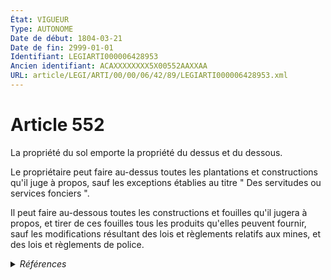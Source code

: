 ```yaml
---
État: VIGUEUR
Type: AUTONOME
Date de début: 1804-03-21
Date de fin: 2999-01-01
Identifiant: LEGIARTI000006428953
Ancien identifiant: ACAXXXXXXXX5X00552AAXXAA
URL: article/LEGI/ARTI/00/00/06/42/89/LEGIARTI000006428953.xml
---
```


<h1>Article 552</h1>

La propriété du sol emporte la propriété du dessus et du dessous.<br />

Le propriétaire peut faire au-dessus toutes les plantations et constructions
qu'il juge à propos, sauf les exceptions établies au titre " Des servitudes ou
services fonciers ".<br />

Il peut faire au-dessous toutes les constructions et fouilles qu'il jugera à
propos, et tirer de ces fouilles tous les produits qu'elles peuvent fournir,
sauf les modifications résultant des lois et règlements relatifs aux mines, et
des lois et règlements de police.


<details>
  <summary><em>Références</em></summary>

  <h2>Articles faisant référence à l'article</h2>
  
  <ul>
    <li>
      <a href="https://legal.tricoteuses.fr//redirection/LEGIARTI000006361610?vers=git&vers=legifrance">Code général de la propriété des personnes publiques - article L5331-8 AUTONOME TRANSFERE, en vigueur du 2006-07-01 au 2016-09-30</a> CITATION source
    </li>
    <li>
      <a href="https://legal.tricoteuses.fr//redirection/LEGIARTI000006361498?vers=git&vers=legifrance">Code général de la propriété des personnes publiques - article L5121-1 AUTONOME MODIFIE, en vigueur du 2006-07-01 au 2006-12-31</a> CITATION source
    </li>
    <li>
      <a href="https://legal.tricoteuses.fr//redirection/LEGIARTI000006361499?vers=git&vers=legifrance">Code général de la propriété des personnes publiques - article L5121-1 AUTONOME VIGUEUR, en vigueur depuis le 2006-12-31</a> CITATION source
    </li>
    <li>
      <a href="https://legal.tricoteuses.fr//redirection/LEGIARTI000033164452?vers=git&vers=legifrance">Code général de la propriété des personnes publiques - article L5461-1 AUTONOME VIGUEUR, en vigueur depuis le 2017-01-01</a> CITATION source
    </li>
    <li>
      <a href="https://legal.tricoteuses.fr//redirection/LEGIARTI000006361558?vers=git&vers=legifrance">Code général de la propriété des personnes publiques - article L5261-1 AUTONOME MODIFIE, en vigueur du 2006-12-31 au 2017-01-01</a> CITATION source
    </li>
    <li>
      <a href="https://legal.tricoteuses.fr//redirection/LEGIARTI000032860209?vers=git&vers=legifrance">Code du patrimoine - article L541-1 AUTONOME VIGUEUR, en vigueur depuis le 2016-07-09</a> CITATION source
    </li>
    <li>
      <a href="https://legal.tricoteuses.fr//redirection/LEGIARTI000032857657?vers=git&vers=legifrance">Code du patrimoine - article L541-4 AUTONOME VIGUEUR, en vigueur depuis le 2016-07-09</a> CITATION source
    </li>
    <li>
      <a href="https://legal.tricoteuses.fr//redirection/LEGIARTI000006845773?vers=git&vers=legifrance">Code du patrimoine - article L541-1 AUTONOME MODIFIE, en vigueur du 2004-02-24 au 2016-07-09</a> CITATION source
    </li>
    <li>
      <a href="https://legal.tricoteuses.fr//redirection/LEGIARTI000006845361?vers=git&vers=legifrance">Code du domaine de l'Etat et des collectivités publiques applicable à la collectivité territoriale de Mayotte - article L112-2 AUTONOME ABROGE, en vigueur du 1993-07-01 au 2006-07-01</a> CITATION source
    </li>
    <li>
      <a href="https://legal.tricoteuses.fr//redirection/LEGIARTI000006350478?vers=git&vers=legifrance">Code du domaine de l'Etat - article L90 AUTONOME ABROGE, en vigueur du 1973-06-29 au 2006-07-01</a> CITATION source
    </li>
    <li>
      <a href="https://legal.tricoteuses.fr//redirection/LEGIARTI000033162101?vers=git&vers=legifrance">Ordonnance n° 2016-1255 du 28 septembre 2016 modifiant les dispositions du code général de la propriété des personnes publiques relatives à l'outre-mer - article 6 ENTIEREMENT_MODIF</a> CITATION source
    </li>
    <li>
      <a href="https://legal.tricoteuses.fr//redirection/LEGIARTI000033162099?vers=git&vers=legifrance">Ordonnance n° 2016-1255 du 28 septembre 2016 modifiant les dispositions du code général de la propriété des personnes publiques relatives à l'outre-mer - article 5 ENTIEREMENT_MODIF</a> CITATION source
    </li>
    <li>
      <a href="https://legal.tricoteuses.fr//redirection/LEGIARTI000006847823?vers=git&vers=legifrance">Loi n° 41-4011 du 27 septembre 1941 relative à la réglementation des fouilles archéologiques - article 18-1 AUTONOME ABROGE, en vigueur du 2001-01-18 au 2004-02-24</a> CITATION source
    </li>
    <li>
      <a href="https://legal.tricoteuses.fr//redirection/LEGIARTI000006361557?vers=git&vers=legifrance">Code général de la propriété des personnes publiques - article L5261-1 AUTONOME MODIFIE, en vigueur du 2006-07-01 au 2006-12-31</a> CITATION source
    </li>
    <li>
      <a href="https://legal.tricoteuses.fr//redirection/LEGIARTI000033165156?vers=git&vers=legifrance">Code général de la propriété des personnes publiques - article L5361-1 AUTONOME VIGUEUR, en vigueur depuis le 2017-01-01</a> CITATION source
    </li>
    <li>
      <a href="https://legal.tricoteuses.fr//redirection/LEGIARTI000033169744?vers=git&vers=legifrance">Code général de la propriété des personnes publiques - article L5261-1 AUTONOME VIGUEUR, en vigueur depuis le 2017-01-01</a> CITATION source
    </li>
  </ul>
  
  <h2>Références faites par l'article</h2>
  
  <ul>
    <li>
      1941-09-27 CITATION cible <a href="https://legal.tricoteuses.fr//redirection/LEGIARTI000006847823?vers=git&vers=legifrance">Loi n° 41-4011 du 27 septembre 1941 relative à la réglementation des fouilles archéologiques - article 18-1 AUTONOME ABROGE, en vigueur du 2001-01-18 au 2004-02-24</a>
    </li>
    <li>
      2016-09-28 CITATION cible <a href="https://legal.tricoteuses.fr//redirection/LEGIARTI000033162099?vers=git&vers=legifrance">Ordonnance n° 2016-1255 du 28 septembre 2016 modifiant les dispositions du code général de la propriété des personnes publiques relatives à l'outre-mer - article 5 ENTIEREMENT_MODIF</a>
    </li>
    <li>
      2016-09-28 CITATION cible <a href="https://legal.tricoteuses.fr//redirection/LEGIARTI000033162101?vers=git&vers=legifrance">Ordonnance n° 2016-1255 du 28 septembre 2016 modifiant les dispositions du code général de la propriété des personnes publiques relatives à l'outre-mer - article 6 ENTIEREMENT_MODIF</a>
    </li>
    <li>
      2999-01-01 CITATION cible <a href="https://legal.tricoteuses.fr//redirection/LEGIARTI000006350478?vers=git&vers=legifrance">Code du domaine de l'Etat - article L90 AUTONOME ABROGE, en vigueur du 1973-06-29 au 2006-07-01</a>
    </li>
    <li>
      2999-01-01 CITATION cible <a href="https://legal.tricoteuses.fr//redirection/LEGIARTI000006845361?vers=git&vers=legifrance">Code du domaine de l'Etat et des collectivités publiques applicable à la collectivité territoriale de Mayotte - article L112-2 AUTONOME ABROGE, en vigueur du 1993-07-01 au 2006-07-01</a>
    </li>
    <li>
      2999-01-01 CITATION cible <a href="https://legal.tricoteuses.fr//redirection/LEGIARTI000032860209?vers=git&vers=legifrance">Code du patrimoine - article L541-1 AUTONOME VIGUEUR, en vigueur depuis le 2016-07-09</a>
    </li>
    <li>
      2999-01-01 CITATION cible <a href="https://legal.tricoteuses.fr//redirection/LEGIARTI000032857657?vers=git&vers=legifrance">Code du patrimoine - article L541-4 AUTONOME VIGUEUR, en vigueur depuis le 2016-07-09</a>
    </li>
    <li>
      2999-01-01 CITATION cible <a href="https://legal.tricoteuses.fr//redirection/LEGIARTI000006361499?vers=git&vers=legifrance">Code général de la propriété des personnes publiques - article L5121-1 AUTONOME VIGUEUR, en vigueur depuis le 2006-12-31</a>
    </li>
    <li>
      2999-01-01 CITATION cible <a href="https://legal.tricoteuses.fr//redirection/LEGIARTI000033169744?vers=git&vers=legifrance">Code général de la propriété des personnes publiques - article L5261-1 AUTONOME VIGUEUR, en vigueur depuis le 2017-01-01</a>
    </li>
    <li>
      2999-01-01 CITATION cible <a href="https://legal.tricoteuses.fr//redirection/LEGIARTI000006361610?vers=git&vers=legifrance">Code général de la propriété des personnes publiques - article L5331-8 AUTONOME TRANSFERE, en vigueur du 2006-07-01 au 2016-09-30</a>
    </li>
    <li>
      2999-01-01 CITATION cible <a href="https://legal.tricoteuses.fr//redirection/LEGIARTI000033165156?vers=git&vers=legifrance">Code général de la propriété des personnes publiques - article L5361-1 AUTONOME VIGUEUR, en vigueur depuis le 2017-01-01</a>
    </li>
    <li>
      2999-01-01 CITATION cible <a href="https://legal.tricoteuses.fr//redirection/LEGIARTI000033164452?vers=git&vers=legifrance">Code général de la propriété des personnes publiques - article L5461-1 AUTONOME VIGUEUR, en vigueur depuis le 2017-01-01</a>
    </li>
    <li>
      CODIFICATION source Loi 1804-01-27
    </li>
    <li>
      CREATION source Loi 1804-01-27 promulguée le 6 février 1804
    </li>
  </ul>
</details>
